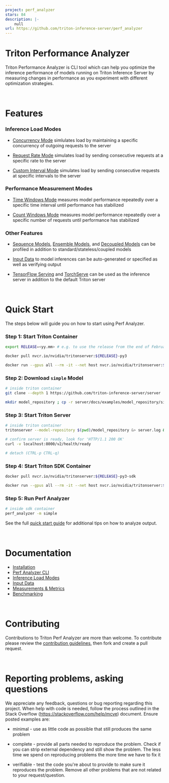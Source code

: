 ```yaml
---
project: perf_analyzer
stars: 84
description: |-
    null
url: https://github.com/triton-inference-server/perf_analyzer
---
```


<!--
Copyright (c) 2020-2023, NVIDIA CORPORATION & AFFILIATES. All rights reserved.

Redistribution and use in source and binary forms, with or without
modification, are permitted provided that the following conditions
are met:
 * Redistributions of source code must retain the above copyright
   notice, this list of conditions and the following disclaimer.
 * Redistributions in binary form must reproduce the above copyright
   notice, this list of conditions and the following disclaimer in the
   documentation and/or other materials provided with the distribution.
 * Neither the name of NVIDIA CORPORATION nor the names of its
   contributors may be used to endorse or promote products derived
   from this software without specific prior written permission.

THIS SOFTWARE IS PROVIDED BY THE COPYRIGHT HOLDERS ``AS IS'' AND ANY
EXPRESS OR IMPLIED WARRANTIES, INCLUDING, BUT NOT LIMITED TO, THE
IMPLIED WARRANTIES OF MERCHANTABILITY AND FITNESS FOR A PARTICULAR
PURPOSE ARE DISCLAIMED.  IN NO EVENT SHALL THE COPYRIGHT OWNER OR
CONTRIBUTORS BE LIABLE FOR ANY DIRECT, INDIRECT, INCIDENTAL, SPECIAL,
EXEMPLARY, OR CONSEQUENTIAL DAMAGES (INCLUDING, BUT NOT LIMITED TO,
PROCUREMENT OF SUBSTITUTE GOODS OR SERVICES; LOSS OF USE, DATA, OR
PROFITS; OR BUSINESS INTERRUPTION) HOWEVER CAUSED AND ON ANY THEORY
OF LIABILITY, WHETHER IN CONTRACT, STRICT LIABILITY, OR TORT
(INCLUDING NEGLIGENCE OR OTHERWISE) ARISING IN ANY WAY OUT OF THE USE
OF THIS SOFTWARE, EVEN IF ADVISED OF THE POSSIBILITY OF SUCH DAMAGE.
-->

# Triton Performance Analyzer

Triton Performance Analyzer is CLI tool which can help you optimize the
inference performance of models running on Triton Inference Server by measuring
changes in performance as you experiment with different optimization strategies.

<br>

# Features

### Inference Load Modes

- [Concurrency Mode](docs/inference_load_modes.md#concurrency-mode) simlulates
  load by maintaining a specific concurrency of outgoing requests to the
  server

- [Request Rate Mode](docs/inference_load_modes.md#request-rate-mode) simulates
  load by sending consecutive requests at a specific rate to the server

- [Custom Interval Mode](docs/inference_load_modes.md#custom-interval-mode)
  simulates load by sending consecutive requests at specific intervals to the
  server

### Performance Measurement Modes

- [Time Windows Mode](docs/measurements_metrics.md#time-windows) measures model
  performance repeatedly over a specific time interval until performance has
  stabilized

- [Count Windows Mode](docs/measurements_metrics.md#count-windows) measures
  model performance repeatedly over a specific number of requests until
  performance has stabilized

### Other Features

- [Sequence Models](https://github.com/triton-inference-server/server/blob/main/docs/user_guide/architecture.md#stateful-models),
  [Ensemble Models](https://github.com/triton-inference-server/server/blob/main/docs/user_guide/architecture.md#ensemble-models),
  and
  [Decoupled Models](https://github.com/triton-inference-server/server/blob/main/docs/user_guide/decoupled_models.md)
  can be profiled in addition to standard/stateless/coupled models

- [Input Data](docs/input_data.md) to model inferences can be auto-generated or
  specified as well as verifying output

- [TensorFlow Serving](docs/benchmarking.md#benchmarking-tensorflow-serving) and
  [TorchServe](docs/benchmarking.md#benchmarking-torchserve) can be used as the
  inference server in addition to the default Triton server

<br>

# Quick Start

The steps below will guide you on how to start using Perf Analyzer.

### Step 1: Start Triton Container

```bash
export RELEASE=<yy.mm> # e.g. to use the release from the end of February of 2023, do `export RELEASE=23.02`

docker pull nvcr.io/nvidia/tritonserver:${RELEASE}-py3

docker run --gpus all --rm -it --net host nvcr.io/nvidia/tritonserver:${RELEASE}-py3
```

### Step 2: Download `simple` Model

```bash
# inside triton container
git clone --depth 1 https://github.com/triton-inference-server/server

mkdir model_repository ; cp -r server/docs/examples/model_repository/simple model_repository
```

### Step 3: Start Triton Server

```bash
# inside triton container
tritonserver --model-repository $(pwd)/model_repository &> server.log &

# confirm server is ready, look for 'HTTP/1.1 200 OK'
curl -v localhost:8000/v2/health/ready

# detach (CTRL-p CTRL-q)
```

### Step 4: Start Triton SDK Container

```bash
docker pull nvcr.io/nvidia/tritonserver:${RELEASE}-py3-sdk

docker run --gpus all --rm -it --net host nvcr.io/nvidia/tritonserver:${RELEASE}-py3-sdk
```

### Step 5: Run Perf Analyzer

```bash
# inside sdk container
perf_analyzer -m simple
```

See the full [quick start guide](docs/quick_start.md) for additional tips on
how to analyze output.

<br>

# Documentation

- [Installation](docs/install.md)
- [Perf Analyzer CLI](docs/cli.md)
- [Inference Load Modes](docs/inference_load_modes.md)
- [Input Data](docs/input_data.md)
- [Measurements & Metrics](docs/measurements_metrics.md)
- [Benchmarking](docs/benchmarking.md)

<br>

# Contributing

Contributions to Triton Perf Analyzer are more than welcome. To contribute
please review the [contribution
guidelines](https://github.com/triton-inference-server/server/blob/main/CONTRIBUTING.md),
then fork and create a pull request.

<br>

# Reporting problems, asking questions

We appreciate any feedback, questions or bug reporting regarding this
project. When help with code is needed, follow the process outlined in
the Stack Overflow (https://stackoverflow.com/help/mcve)
document. Ensure posted examples are:

- minimal - use as little code as possible that still produces the
  same problem

- complete - provide all parts needed to reproduce the problem. Check
  if you can strip external dependency and still show the problem. The
  less time we spend on reproducing problems the more time we have to
  fix it

- verifiable - test the code you're about to provide to make sure it
  reproduces the problem. Remove all other problems that are not
  related to your request/question.

